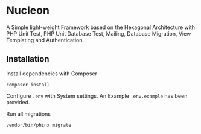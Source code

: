 # Nucleon

A Simple light-weight Framework based on the Hexagonal Architecture with PHP Unit Test, PHP Unit Database Test, Mailing, Database Migration, View Templating and Authentication.

## Installation

Install dependencies with Composer

``
composer install
``

Configure `.env` with System settings. An Example `.env.example` has been provided.

Run all migrations

``
vendor/bin/phinx migrate
``
